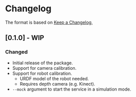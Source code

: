 # Changelog

The format is based on [Keep a Changelog](https://keepachangelog.com/en/1.0.0/),


## [0.1.0] - WIP
### Changed
- Initial release of the package.
- Support for camera calibration.
- Support for robot calibration.
  - URDF model of the robot needed.
  - Requires depth camera (e.g. Kinect).
- `--mock` argument to start the service in a simulation mode.